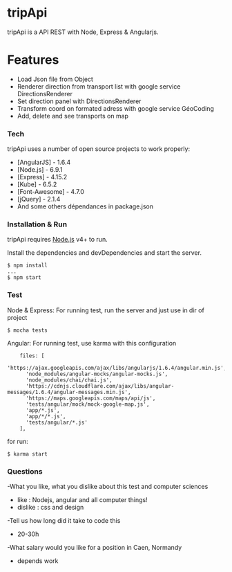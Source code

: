 # tripApi

tripApi is a API REST with Node, Express & Angularjs.

# Features

  - Load Json file from Object
  - Renderer direction from transport list with google service DirectionsRenderer
  - Set direction panel with DirectionsRenderer
  - Transform coord on formated adress with google service GéoCoding
  - Add, delete and see transports on map

### Tech

tripApi uses a number of open source projects to work properly:

* [AngularJS] - 1.6.4
* [Node.js] - 6.9.1
* [Express] - 4.15.2
* [Kube] - 6.5.2
* [Font-Awesome] - 4.7.0
* [jQuery] - 2.1.4
* And some others dépendances in package.json

### Installation & Run

tripApi requires [Node.js](https://nodejs.org/) v4+ to run.

Install the dependencies and devDependencies and start the server.
```
$ npm install
...
$ npm start
```



### Test

Node & Express:
For running test, run the server and just use in dir of project

```
$ mocha tests
```

Angular:
For running test, use karma with this configuration
```
    files: [
      'https://ajax.googleapis.com/ajax/libs/angularjs/1.6.4/angular.min.js',
      'node_modules/angular-mocks/angular-mocks.js',
      'node_modules/chai/chai.js',
      'https://cdnjs.cloudflare.com/ajax/libs/angular-messages/1.6.4/angular-messages.min.js',
      'https://maps.googleapis.com/maps/api/js',
      'tests/angular/mock/mock-google-map.js',
      'app/*.js',
      'app/*/*.js',
      'tests/angular/*.js'
    ],
```

for run:
```
$ karma start
```

### Questions

-What you like, what you dislike about this test and computer sciences
  - like : Nodejs, angular and all computer things!
  - dislike : css and design

-Tell us how long did it take to code this
  - 20-30h

-What salary would you like for a position in Caen, Normandy
  - depends work